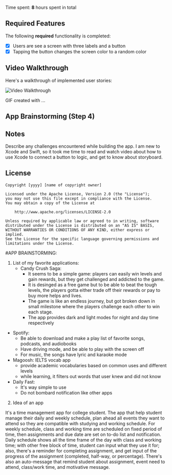 
Time spent: **8** hours spent in total

## Required Features

The following **required** functionality is completed:

- [x] Users are see a screen with three labels and a button
- [x] Tapping the button changes the screen color to a random color
 
## Video Walkthrough

Here's a walkthrough of implemented user stories:

<img src='http://i.imgur.com/link/to/your/gif/file.gif' title='Video Walkthrough' width='' alt='Video Walkthrough' />

<!-- Replace this with whatever GIF tool you used! -->
GIF created with ...  
<!-- Recommended tools:
[Kap](https://getkap.co/) for macOS
[ScreenToGif](https://www.screentogif.com/) for Windows
[peek](https://github.com/phw/peek) for Linux. -->

## App Brainstorming (Step 4)

## Notes

Describe any challenges encountered while building the app.
I am new to Xcode and Swift, so it took me time to read and watch video about how to use Xcode to connect a button to logic, and get to know about storyboard.

## License

    Copyright [yyyy] [name of copyright owner]

    Licensed under the Apache License, Version 2.0 (the "License");
    you may not use this file except in compliance with the License.
    You may obtain a copy of the License at

        http://www.apache.org/licenses/LICENSE-2.0

    Unless required by applicable law or agreed to in writing, software
    distributed under the License is distributed on an "AS IS" BASIS,
    WITHOUT WARRANTIES OR CONDITIONS OF ANY KIND, either express or implied.
    See the License for the specific language governing permissions and
    limitations under the License.

#APP BRAINSTORMING:
1. List of my favorite applications:
   - Candy Crush Saga:
     * It seems to be a simple game: players can easily win levels and gain rewards, but they get challenged and addicted to the game.
     * It is desinged as a free game but to be able to beat the tough levels, the players gotta either trade off their rewards or pay to buy more helps and lives.
     * The game is like an endless journey, but got broken down in small milestone where the players challenge each other to win each stage.
     * The app provides dark and light modes for night and day time respectively
  - Spotify:
    * Be able to download and make a play list of favorite songs, podcasts, and audiobooks
    * Have driving mode, and be able to play with the screen off
    * For music, the songs have lyric and karaoke mode
  - Magoosh: IELTS vocab app
    * provide academic vocabularies based on common uses and different levels
    * while learning, it filters out words that user knew and did not know
  - Daily Fast:
    * It's way simple to use
    * Do not bombard notification like other apps
   
2. Idea of an app

It's a time management app for college student. 
The app that help student manage their daily and weekly schedule, plan ahead all events they want to attend so they are compatible with studying and working schedule. For weekly schedule, class and working time are scheduled on fixed period of time, then assignments and due date are set on to-do list and notification. Daily schedule shows all the time frame of the day with class and working time; with other free block of time, student can input what they use it for; also, there's a reminder for completing assignment, and get input of the progress of the assignment (completed, half-way, or percentage).
There's also an auto-message that remind student about assignment, event need to attend, class/work time, and motivative message.
